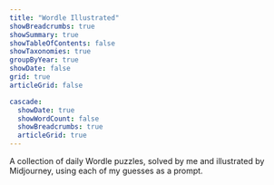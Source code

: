 ```yaml
---
title: "Wordle Illustrated"
showBreadcrumbs: true
showSummary: true
showTableOfContents: false
showTaxonomies: true
groupByYear: true
showDate: false
grid: true
articleGrid: false

cascade:
  showDate: true
  showWordCount: false
  showBreadcrumbs: true
  articleGrid: true
---
```


A collection of daily Wordle puzzles, solved by me and illustrated by Midjourney, using each of my guesses as a prompt.
